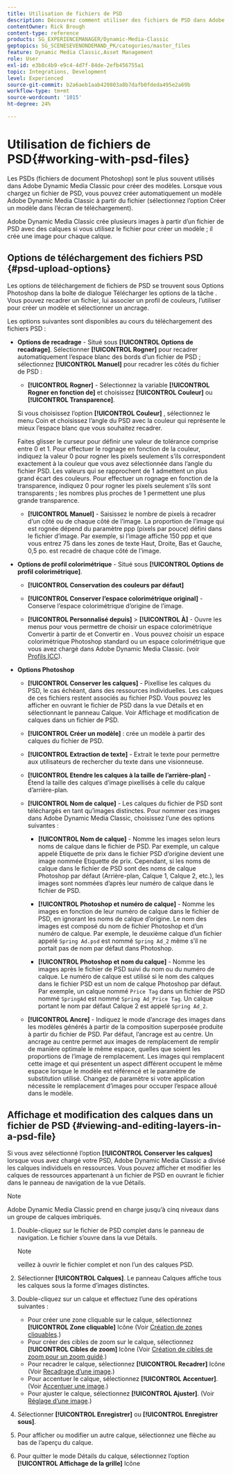 ```yaml
---
title: Utilisation de fichiers de PSD
description: Découvrez comment utiliser des fichiers de PSD dans Adobe Dynamic Media Classic.
contentOwner: Rick Brough
content-type: reference
products: SG_EXPERIENCEMANAGER/Dynamic-Media-Classic
geptopics: SG_SCENESEVENONDEMAND_PK/categories/master_files
feature: Dynamic Media Classic,Asset Management
role: User
exl-id: e3b8c4b9-e9c4-4d7f-84de-2efb456755a1
topic: Integrations, Development
level: Experienced
source-git-commit: b2a6aeb1aab420803a8b7dafb0fdeda495e2a69b
workflow-type: tm+mt
source-wordcount: '1015'
ht-degree: 24%

---
```


# Utilisation de fichiers de PSD{#working-with-psd-files}

<!--   USED TO BE AN OPTION UNDER COLOR PROFILE OPTIONS * **Convert To sRGB (default)** - Converts to sRGB (Standard Red Green Blue). sRGB is the recommended color space for displaying images on web pages. -->

Les PSDs (fichiers de document Photoshop) sont le plus souvent utilisés dans Adobe Dynamic Media Classic pour créer des modèles. Lorsque vous chargez un fichier de PSD, vous pouvez créer automatiquement un modèle Adobe Dynamic Media Classic à partir du fichier (sélectionnez l’option Créer un modèle dans l’écran de téléchargement).

Adobe Dynamic Media Classic crée plusieurs images à partir d’un fichier de PSD avec des calques si vous utilisez le fichier pour créer un modèle ; il crée une image pour chaque calque.

## Options de téléchargement des fichiers PSD {#psd-upload-options}

Les options de téléchargement de fichiers de PSD se trouvent sous Options Photoshop dans la boîte de dialogue Télécharger les options de la tâche . Vous pouvez recadrer un fichier, lui associer un profil de couleurs, l’utiliser pour créer un modèle et sélectionner un ancrage.

Les options suivantes sont disponibles au cours du téléchargement des fichiers PSD :

* **Options de recadrage** - Situé sous **[!UICONTROL Options de recadrage]**. Sélectionner **[!UICONTROL Rogner]** pour recadrer automatiquement l’espace blanc des bords d’un fichier de PSD ; sélectionnez **[!UICONTROL Manuel]** pour recadrer les côtés du fichier de PSD :

   * **[!UICONTROL Rogner]** - Sélectionnez la variable **[!UICONTROL Rogner en fonction de]** et choisissez **[!UICONTROL Couleur]** ou **[!UICONTROL Transparence]**.

  Si vous choisissez l’option **[!UICONTROL Couleur]** , sélectionnez le menu Coin et choisissez l’angle du PSD avec la couleur qui représente le mieux l’espace blanc que vous souhaitez recadrer.

  Faites glisser le curseur pour définir une valeur de tolérance comprise entre 0 et 1. Pour effectuer le rognage en fonction de la couleur, indiquez la valeur 0 pour rogner les pixels seulement s’ils correspondent exactement à la couleur que vous avez sélectionnée dans l’angle du fichier PSD. Les valeurs qui se rapprochent de 1 admettent un plus grand écart des couleurs. Pour effectuer un rognage en fonction de la transparence, indiquez 0 pour rogner les pixels seulement s’ils sont transparents ; les nombres plus proches de 1 permettent une plus grande transparence.

   * **[!UICONTROL Manuel]** - Saisissez le nombre de pixels à recadrer d’un côté ou de chaque côté de l’image. La proportion de l’image qui est rognée dépend du paramètre ppp (pixels par pouce) défini dans le fichier d’image. Par exemple, si l’image affiche 150 ppp et que vous entrez 75 dans les zones de texte Haut, Droite, Bas et Gauche, 0,5 po. est recadré de chaque côté de l’image.

* **Options de profil colorimétrique** - Situé sous **[!UICONTROL Options de profil colorimétrique]**.

   * **[!UICONTROL Conservation des couleurs par défaut]**

   * **[!UICONTROL Conserver l’espace colorimétrique original]** - Conserve l’espace colorimétrique d’origine de l’image.

   * **[!UICONTROL Personnalisé depuis]** > **[!UICONTROL À]** - Ouvre les menus pour vous permettre de choisir un espace colorimétrique Convertir à partir de et Convertir en . Vous pouvez choisir un espace colorimétrique Photoshop standard ou un espace colorimétrique que vous avez chargé dans Adobe Dynamic Media Classic. (voir [Profils ICC](/help/using/icc-profiles.md)).

* **Options Photoshop**

   * **[!UICONTROL Conserver les calques]** - Pixellise les calques du PSD, le cas échéant, dans des ressources individuelles. Les calques de ces fichiers restent associés au fichier PSD. Vous pouvez les afficher en ouvrant le fichier de PSD dans la vue Détails et en sélectionnant le panneau Calque. Voir Affichage et modification de calques dans un fichier de PSD.

   * **[!UICONTROL Créer un modèle]** : crée un modèle à partir des calques du fichier de PSD.

   * **[!UICONTROL Extraction de texte]** - Extrait le texte pour permettre aux utilisateurs de rechercher du texte dans une visionneuse.

   * **[!UICONTROL Etendre les calques à la taille de l’arrière-plan]** - Étend la taille des calques d’image pixellisés à celle du calque d’arrière-plan.

   * **[!UICONTROL Nom de calque]** - Les calques du fichier de PSD sont téléchargés en tant qu’images distinctes. Pour nommer ces images dans Adobe Dynamic Media Classic, choisissez l’une des options suivantes :

      * **[!UICONTROL Nom de calque]** - Nomme les images selon leurs noms de calque dans le fichier de PSD. Par exemple, un calque appelé Etiquette de prix dans le fichier PSD d’origine devient une image nommée Etiquette de prix. Cependant, si les noms de calque dans le fichier de PSD sont des noms de calque Photoshop par défaut (Arrière-plan, Calque 1, Calque 2, etc.), les images sont nommées d’après leur numéro de calque dans le fichier de PSD. <!-- not their default layer names -->

      * **[!UICONTROL Photoshop et numéro de calque]** - Nomme les images en fonction de leur numéro de calque dans le fichier de PSD, en ignorant les noms de calque d’origine. Le nom des images est composé du nom de fichier Photoshop et d’un numéro de calque. Par exemple, le deuxième calque d’un fichier appelé `Spring Ad.psd` est nommé `Spring Ad_2` même s’il ne portait pas de nom par défaut dans Photoshop.

      * **[!UICONTROL Photoshop et nom du calque]** - Nomme les images après le fichier de PSD suivi du nom ou du numéro de calque. Le numéro de calque est utilisé si le nom des calques dans le fichier PSD est un nom de calque Photoshop par défaut. Par exemple, un calque nommé `Price Tag` dans un fichier de PSD nommé `SpringAd` est nommé `Spring Ad_Price Tag`. Un calque portant le nom par défaut Calque 2 est appelé `Spring Ad_2`.

   * **[!UICONTROL Ancre]** - Indiquez le mode d’ancrage des images dans les modèles générés à partir de la composition superposée produite à partir du fichier de PSD. Par défaut, l’ancrage est au centre. Un ancrage au centre permet aux images de remplacement de remplir de manière optimale le même espace, quelles que soient les proportions de l’image de remplacement. Les images qui remplacent cette image et qui présentent un aspect différent occupent le même espace lorsque le modèle est référencé et le paramètre de substitution utilisé. Changez de paramètre si votre application nécessite le remplacement d’images pour occuper l’espace alloué dans le modèle.

## Affichage et modification des calques dans un fichier de PSD {#viewing-and-editing-layers-in-a-psd-file}

Si vous avez sélectionné l’option **[!UICONTROL Conserver les calques]** lorsque vous avez chargé votre PSD, Adobe Dynamic Media Classic a divisé les calques individuels en ressources. Vous pouvez afficher et modifier les calques de ressources appartenant à un fichier de PSD en ouvrant le fichier dans le panneau de navigation de la vue Détails.

>[!NOTE]
>
>Adobe Dynamic Media Classic prend en charge jusqu’à cinq niveaux dans un groupe de calques imbriqués.

1. Double-cliquez sur le fichier de PSD complet dans le panneau de navigation. Le fichier s’ouvre dans la vue Détails.

   >[!NOTE]
   >
   >veillez à ouvrir le fichier complet et non l’un des calques PSD.

1. Sélectionner **[!UICONTROL Calques]**. Le panneau Calques affiche tous les calques sous la forme d’images distinctes.
1. Double-cliquez sur un calque et effectuez l’une des opérations suivantes :

   * Pour créer une zone cliquable sur le calque, sélectionnez **[!UICONTROL Zone cliquable]** Icône (Voir [Création de zones cliquables](creating-image-maps.md#creating_image_maps).)
   * Pour créer des cibles de zoom sur le calque, sélectionnez **[!UICONTROL Cibles de zoom]** Icône (Voir [Création de cibles de zoom pour un zoom guidé](creating-zoom-targets-guided-zoom.md#creating_zoom_targets_for_guided_zoom).)
   * Pour recadrer le calque, sélectionnez **[!UICONTROL Recadrer]** Icône (Voir [Recadrage d’une image](cropping-image.md#cropping_an_image).)
   * Pour accentuer le calque, sélectionnez **[!UICONTROL Accentuer]**. (Voir [Accentuer une image](sharpening-image.md#sharpening_an_image).)
   * Pour ajuster le calque, sélectionnez **[!UICONTROL Ajuster]**. (Voir [Réglage d’une image](adjusting-image.md#adjusting_an_image).)

1. Sélectionner **[!UICONTROL Enregistrer]** ou **[!UICONTROL Enregistrer sous]**.
1. Pour afficher ou modifier un autre calque, sélectionnez une flèche au bas de l’aperçu du calque.
1. Pour quitter le mode Détails du calque, sélectionnez l’option **[!UICONTROL Affichage de la grille]** Icône
